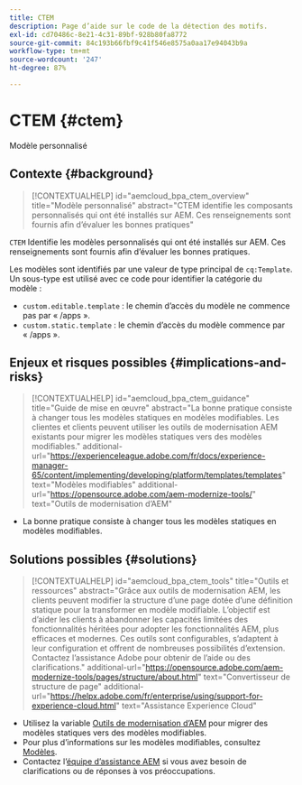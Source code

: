 ```yaml
---
title: CTEM
description: Page d’aide sur le code de la détection des motifs.
exl-id: cd70486c-8e21-4c31-89bf-928b80fa8772
source-git-commit: 84c193b66fbf9c41f546e8575a0aa17e94043b9a
workflow-type: tm+mt
source-wordcount: '247'
ht-degree: 87%

---
```


# CTEM {#ctem}

Modèle personnalisé

## Contexte {#background}

>[!CONTEXTUALHELP]
>id="aemcloud_bpa_ctem_overview"
>title="Modèle personnalisé"
>abstract="CTEM identifie les composants personnalisés qui ont été installés sur AEM. Ces renseignements sont fournis afin d’évaluer les bonnes pratiques"

`CTEM`  Identifie les modèles personnalisés qui ont été installés sur AEM. Ces renseignements sont fournis afin d’évaluer les bonnes pratiques.

Les modèles sont identifiés par une valeur de type principal de `cq:Template`. Un sous-type est utilisé avec ce code pour identifier la catégorie du modèle :

* `custom.editable.template` : le chemin d’accès du modèle ne commence pas par « /apps ».
* `custom.static.template` : le chemin d’accès du modèle commence par « /apps ».

## Enjeux et risques possibles {#implications-and-risks}

>[!CONTEXTUALHELP]
>id="aemcloud_bpa_ctem_guidance"
>title="Guide de mise en œuvre"
>abstract="La bonne pratique consiste à changer tous les modèles statiques en modèles modifiables. Les clientes et clients peuvent utiliser les outils de modernisation AEM existants pour migrer les modèles statiques vers des modèles modifiables."
>additional-url="https://experienceleague.adobe.com/fr/docs/experience-manager-65/content/implementing/developing/platform/templates/templates" text="Modèles modifiables"
>additional-url="https://opensource.adobe.com/aem-modernize-tools/" text="Outils de modernisation d’AEM"

* La bonne pratique consiste à changer tous les modèles statiques en modèles modifiables.

## Solutions possibles {#solutions}

>[!CONTEXTUALHELP]
>id="aemcloud_bpa_ctem_tools"
>title="Outils et ressources"
>abstract="Grâce aux outils de modernisation AEM, les clients peuvent modifier la structure d’une page dotée d’une définition statique pour la transformer en modèle modifiable. L’objectif est d’aider les clients à abandonner les capacités limitées des fonctionnalités héritées pour adopter les fonctionnalités AEM, plus efficaces et modernes. Ces outils sont configurables, s’adaptent à leur configuration et offrent de nombreuses possibilités d’extension. Contactez l’assistance Adobe pour obtenir de l’aide ou des clarifications."
>additional-url="https://opensource.adobe.com/aem-modernize-tools/pages/structure/about.html" text="Convertisseur de structure de page"
>additional-url="https://helpx.adobe.com/fr/enterprise/using/support-for-experience-cloud.html" text="Assistance Experience Cloud"

* Utilisez la variable [Outils de modernisation d’AEM](https://opensource.adobe.com/aem-modernize-tools/) pour migrer des modèles statiques vers des modèles modifiables.
* Pour plus d’informations sur les modèles modifiables, consultez [Modèles](https://experienceleague.adobe.com/fr/docs/experience-manager-65/content/implementing/developing/platform/templates/templates).
* Contactez l’[équipe d’assistance AEM](https://helpx.adobe.com/fr/enterprise/using/support-for-experience-cloud.html) si vous avez besoin de clarifications ou de réponses à vos préoccupations.
